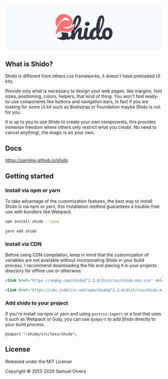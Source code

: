 [![image](https://github.com/samline/shido/raw/master/shido-share.png)](<https://samline.github.io/shido>)

## What is Shido?
Shido is different from others css frameworks, it doesn't have preloaded UI kits.

Provide only what is necessary to design your web pages, like margins, font sizes, positioning, colors, helpers, that kind of thing. You won't find ready-to-use components like buttons and navigation bars, in fact if you are looking for some Ui kit such as Bootstrap or Foundation maybe Shido is not for you.

It is up to you to use Shido to create your own components, this provides immense freedom where others only restrict what you create. No need to cancel anything!, the magic is on your own.

## Docs
<https://samline.github.io/shido>

## Getting started

### Install via npm or yarn
To take advantage of the customization features, the best way to install Shido is via npm or yarn, this installation method guarantees a trouble-free use with bundlers like Webpack.

```bash
npm install shido --save
```
```bash
yarn add shido
```

### Install via CDN
Before using CDN compilation, keep in mind that the customization of variables are not available without incorporating Shido in your build process. I recommend downloading the file and placing it in your projects directory for offline use or otherwise.

```html
<link href="https://unpkg.com/shido@^2.2.0/dist/css/shido.min.css" rel="stylesheet">
```

```html
<link href="https://cdn.jsdelivr.net/npm/shido@^2.2.0/dist/css/shido.min.css" rel="stylesheet">
```

### Add shido to your project
If you're install via npm or yarn and using `postcss-import` or a tool that uses it such as Webpack or Gulp, you can use `@import` to add Shido directly to your build process.

```less
@import "~shido/src/less/shido";
```

## License
Released under the MIT License

Copyright © 2013-2020 Samuel Olvera
